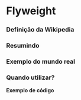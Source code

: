# Flyweight

### Definição da Wikipedia

### Resumindo

### Exemplo do mundo real

### Quando utilizar?

**Exemplo de código**
